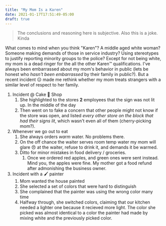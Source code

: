 ```yaml
---
title: "My Mom Is a Karen"
date: 2021-01-17T17:51:49-05:00
draft: true
---
```


> The conclusions and reasoning here is subjective. Also this is a joke. Kinda

What comes to mind when you think "Karen"? A middle aged white woman? Someone making demands of those in service industry? Using stereotypes to justify reporting minority groups to the police? Except for not being white, my mom is a dead ringer for the all the other Karen™️ qualifications. I've always been embarrassed about my mom's behavior in public (lets be honest who *hasn't been embarrassed* by their family in public?). But a recent incident 😑 made me rethink whether my mom treats strangers with a similar level of respect to her family.

1. Incident @ Cake 🍰 Shop
   1. She highlighted to the stores **2** employees that the sign was not lit up. In the middle of the day
   2. Then went on to fake a concern that other people might not know if the store was open, and listed *every other store on the block that had their signs lit*, which wasn't even all of them (cherry-picking mom?).
2. Whenever we go out to eat
   1. She always orders *warm* water. No problems there.
   2. On the off chance the waiter serves room temp water my mom will glare 😠 at the waiter, refuse to drink it, and demands it be warmed.
   3. Ditto for minor mistakes in food delivery / groceries.
      1. Once we ordered red apples, and green ones were sent instead. Mind you, the apples were fine. My mother got a food refund after admonishing the business owner.
3. Incident with a 🖌 painter
   1. Mom wanted the house painted
   2. She selected a set of colors that were hard to distinguish
   3. She complained that the painter was using the wrong color many time
   4. Halfway through, she switched colors, claiming that our kitchen needed a lighter one because it recieved more light. The color she picked was almost identical to a color the painter had made by mixing white and the previously picked color.
